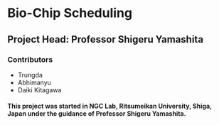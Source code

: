 # Bio-Chip Scheduling

## Project Head: Professor Shigeru Yamashita

### Contributors
* Trungda
* Abhimanyu
* Daiki Kitagawa

#### This project was started in NGC Lab, Ritsumeikan University, Shiga, Japan under the guidance of Professor Shigeru Yamashita.
